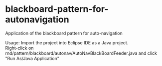 # blackboard-pattern-for-autonavigation
Application of the blackboard pattern for auto-navigation

Usage: Import the project into Eclipse IDE as a Java project.</br>
Right-click on rnd/pattern/blackboard/autonav/AutoNavBlackBoardFeeder.java and click "Run As/Java Application"




